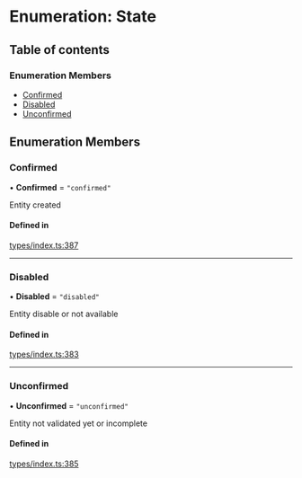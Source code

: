 # Enumeration: State

## Table of contents

### Enumeration Members

- [Confirmed](State.md#confirmed)
- [Disabled](State.md#disabled)
- [Unconfirmed](State.md#unconfirmed)

## Enumeration Members

### Confirmed

• **Confirmed** = ``"confirmed"``

Entity created

#### Defined in

[types/index.ts:387](https://github.com/nevermined-io/components-catalog/blob/c3c9cbb/lib/src/types/index.ts#L387)

___

### Disabled

• **Disabled** = ``"disabled"``

Entity disable or not available

#### Defined in

[types/index.ts:383](https://github.com/nevermined-io/components-catalog/blob/c3c9cbb/lib/src/types/index.ts#L383)

___

### Unconfirmed

• **Unconfirmed** = ``"unconfirmed"``

Entity not validated yet or incomplete

#### Defined in

[types/index.ts:385](https://github.com/nevermined-io/components-catalog/blob/c3c9cbb/lib/src/types/index.ts#L385)
